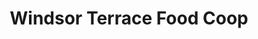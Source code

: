 ---
title: "Windsor Terrace Food Coop"
url: /brooklyn/windsor-terrace-food-coop/
shop: greengrocer
---